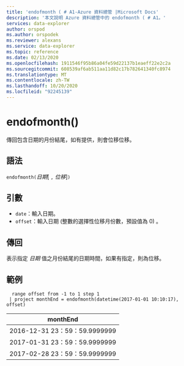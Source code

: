 ```yaml
---
title: 'endofmonth ( # A1-Azure 資料總管 |Microsoft Docs'
description: '本文說明 Azure 資料總管中的 endofmonth ( # A1。'
services: data-explorer
author: orspod
ms.author: orspodek
ms.reviewer: alexans
ms.service: data-explorer
ms.topic: reference
ms.date: 02/13/2020
ms.openlocfilehash: 1911546f95b86a04fe59d22137b1eaeff22e2c2a
ms.sourcegitcommit: 608539af6ab511aa11d82c17b782641340fc8974
ms.translationtype: MT
ms.contentlocale: zh-TW
ms.lasthandoff: 10/20/2020
ms.locfileid: "92245139"
---
```

# <a name="endofmonth"></a>endofmonth()

傳回包含日期的月份結尾，如有提供，則會位移位移。

## <a name="syntax"></a>語法

`endofmonth(`*日期*[ `,` *位移*]`)`

## <a name="arguments"></a>引數

* `date`：輸入日期。
* `offset`：輸入日期 (整數的選擇性位移月份數，預設值為 0) 。

## <a name="returns"></a>傳回

表示指定 *日期* 值之月份結尾的日期時間，如果有指定，則為位移。

## <a name="example"></a>範例

```kusto
  range offset from -1 to 1 step 1
 | project monthEnd = endofmonth(datetime(2017-01-01 10:10:17), offset) 
```

|monthEnd|
|---|
|2016-12-31 23：59：59.9999999|
|2017-01-31 23：59：59.9999999|
|2017-02-28 23：59：59.9999999|
